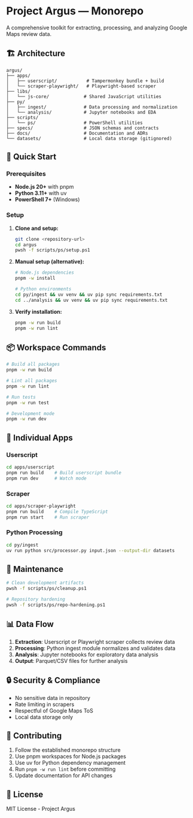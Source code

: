 # Project Argus — Monorepo

A comprehensive toolkit for extracting, processing, and analyzing Google Maps review data.

## 🏗️ Architecture

```text
argus/
├── apps/
│   ├── userscript/           # Tampermonkey bundle + build
│   └── scraper-playwright/   # Playwright-based scraper
├── libs/
│   └── js-core/             # Shared JavaScript utilities
├── py/
│   ├── ingest/              # Data processing and normalization
│   └── analysis/            # Jupyter notebooks and EDA
├── scripts/
│   └── ps/                  # PowerShell utilities
├── specs/                   # JSON schemas and contracts
├── docs/                    # Documentation and ADRs
└── datasets/                # Local data storage (gitignored)
```

## 🚀 Quick Start

### Prerequisites

- **Node.js 20+** with pnpm
- **Python 3.11+** with uv
- **PowerShell 7+** (Windows)

### Setup

1. **Clone and setup:**

   ```bash
   git clone <repository-url>
   cd argus
   pwsh -f scripts/ps/setup.ps1
   ```

2. **Manual setup (alternative):**

   ```bash
   # Node.js dependencies
   pnpm -w install
   
   # Python environments
   cd py/ingest && uv venv && uv pip sync requirements.txt
   cd ../analysis && uv venv && uv pip sync requirements.txt
   ```

3. **Verify installation:**

   ```bash
   pnpm -w run build
   pnpm -w run lint
   ```

## 📦 Workspace Commands

```bash
# Build all packages
pnpm -w run build

# Lint all packages
pnpm -w run lint

# Run tests
pnpm -w run test

# Development mode
pnpm -w run dev
```

## 🔧 Individual Apps

### Userscript

```bash
cd apps/userscript
pnpm run build    # Build userscript bundle
pnpm run dev      # Watch mode
```

### Scraper

```bash
cd apps/scraper-playwright
pnpm run build    # Compile TypeScript
pnpm run start    # Run scraper
```

### Python Processing

```bash
cd py/ingest
uv run python src/processor.py input.json --output-dir datasets
```

## 🧹 Maintenance

```bash
# Clean development artifacts
pwsh -f scripts/ps/cleanup.ps1

# Repository hardening
pwsh -f scripts/ps/repo-hardening.ps1
```

## 📊 Data Flow

1. **Extraction**: Userscript or Playwright scraper collects review data
2. **Processing**: Python ingest module normalizes and validates data
3. **Analysis**: Jupyter notebooks for exploratory data analysis
4. **Output**: Parquet/CSV files for further analysis

## 🔒 Security & Compliance

- No sensitive data in repository
- Rate limiting in scrapers
- Respectful of Google Maps ToS
- Local data storage only

## 🤝 Contributing

1. Follow the established monorepo structure
2. Use pnpm workspaces for Node.js packages
3. Use uv for Python dependency management
4. Run `pnpm -w run lint` before committing
5. Update documentation for API changes

## 📝 License

MIT License - Project Argus
